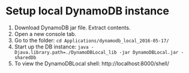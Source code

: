 # Setup local DynamoDB instance
1. Download DynamoDB jar file.  Extract contents.
2. Open a new console tab.
3. Go to the folder:  `cd Applications/dynamodb_local_2016-05-17/`
4. Start up the DB instance: `java -Djava.library.path=./DynamoDBLocal_lib -jar DynamoDBLocal.jar -sharedDb`
5. To view the DynamoDBLocal shell: http://localhost:8000/shell/
